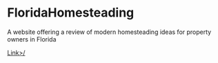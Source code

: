 # FloridaHomesteading
A website offering a review of modern homesteading ideas for property owners in Florida

<a href="https://bstefansen.github.io/FloridaHomesteading/">Link>/<a>
